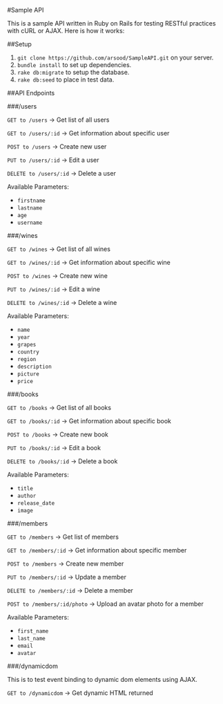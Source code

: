 #Sample API

This is a sample API written in Ruby on Rails for testing RESTful practices with cURL or AJAX. Here is how it works:

##Setup
1. `git clone https://github.com/arsood/SampleAPI.git` on your server.
2. `bundle install` to set up dependencies.
3. `rake db:migrate` to setup the database.
4. `rake db:seed` to place in test data.

##API Endpoints

###/users

`GET to /users` -> Get list of all users

`GET to /users/:id` -> Get information about specific user

`POST to /users` -> Create new user

`PUT to /users/:id` -> Edit a user

`DELETE to /users/:id` -> Delete a user

Available Parameters:
- `firstname`
- `lastname`
- `age`
- `username`

###/wines

`GET to /wines` -> Get list of all wines

`GET to /wines/:id` -> Get information about specific wine

`POST to /wines` -> Create new wine

`PUT to /wines/:id` -> Edit a wine

`DELETE to /wines/:id` -> Delete a wine

Available Parameters:
- `name`
- `year`
- `grapes`
- `country`
- `region`
- `description`
- `picture`
- `price`

###/books

`GET to /books` -> Get list of all books

`GET to /books/:id` -> Get information about specific book

`POST to /books` -> Create new book

`PUT to /books/:id` -> Edit a book

`DELETE to /books/:id` -> Delete a book

Available Parameters:
- `title`
- `author`
- `release_date`
- `image`

###/members

`GET to /members` -> Get list of members

`GET to /members/:id` -> Get information about specific member

`POST to /members` -> Create new member

`PUT to /members/:id` -> Update a member

`DELETE to /members/:id` -> Delete a member

`POST to /members/:id/photo` -> Upload an avatar photo for a member

Available Parameters:
- `first_name`
- `last_name`
- `email`
- `avatar`

###/dynamicdom

This is to test event binding to dynamic dom elements using AJAX.

`GET to /dynamicdom` -> Get dynamic HTML returned